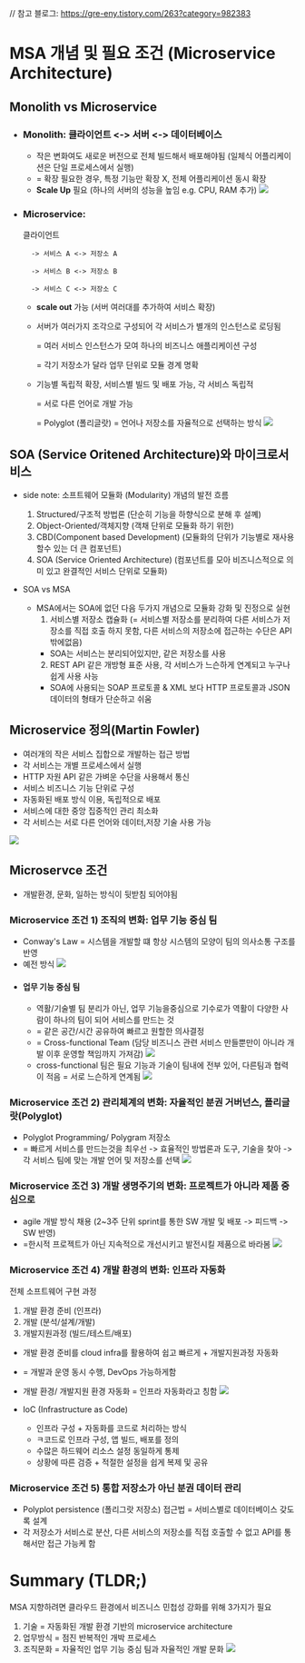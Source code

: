 // 참고 블로그: https://gre-eny.tistory.com/263?category=982383
# MSA 개념 및 필요 조건 (Microservice Architecture)

## Monolith vs Microservice
- ### Monolith: 클라이언트 <-> 서버 <-> 데이터베이스
    - 작은 변화여도 새로운 버전으로 전체 빌드해서 배포해야됨 (일체식 어플리케이션은 단일 프로세스에서 실행)
    - = 확장 필요한 경우, 특정 기능만 확장 X, 전체 어플리케이션 동시 확장
    - <b>Scale Up</b> 필요 (하나의 서버의 성능을 높임 e.g. CPU, RAM 추가)
    ![](2022-07-19-15-06-30.png)
- ### Microservice: 

    클라이언트

        -> 서비스 A <-> 저장소 A

        -> 서비스 B <-> 저장소 B

        -> 서비스 C <-> 저장소 C
    - <b>scale out</b> 가능 (서버 여러대를 추가하여 서비스 확장)
    - 서버가 여러가지 조각으로 구성되어 각 서비스가 별개의 인스턴스로 로딩됨
        
        = 여러 서비스 인스턴스가 모여 하나의 비즈니스 애플리케이션 구성
        
        = 각기 저장소가 달라 업무 단위로 모듈 경계 명확
    - 기능별 독립적 확장, 서비스별 빌드 및 배포 가능, 각 서비스 독립적
    
        = 서로 다른 언어로 개발 가능

        = Polyglot (폴리글랏) = 언어나 저장소를 자율적으로 선택하는 방식
    ![](2022-07-19-15-06-56.png)

## SOA (Service Oritened Architecture)와 마이크로서비스
- side note: 소프트웨어 모듈화 (Modularity) 개념의 발전 흐름

    1. Structured/구조적 방법론 (단순히 기능을 하향식으로 분해 후 설꼐)
    2. Object-Oriented/객체지향 (객채 단위로 모듈화 하기 위한)
    3. CBD(Component based Development) (모듈화의 단위가 기능별로 재사용 할수 있는 더 큰 컴포넌트)
    4. SOA (Service Oriented Architecture) (컴포넌트를 모아 비즈니스적으로 의미 있고 완결적인 서비스 단위로 모듈화)

- SOA vs MSA
    - MSA에서는 SOA에 없던 다음 두가지 개념으로 모듈화 강화 및 진정으로 실현
        1. 서비스별 저장소 캡슐화 (= 서비스별 저장소를 분리하여 다른 서비스가 저장소를 직접 호출 하지 못함, 다른 서비스의 저장소에 접근하는 수단은 API 밖에없음)
        - SOA는 서비스는 분리되어있지만, 같은 저장소를 사용
        2. REST API 같은 개방형 표준 사용, 각 서비스가 느슨하게 연계되고 누구나 쉽게 사용 사능 
        - SOA에 사용되는 SOAP 프로토콜 & XML 보다 HTTP 프로토콜과 JSON 데이터의 형태가 단순하고 쉬움

## Microservice 정의(Martin Fowler)
- 여러개의 작은 서비스 집합으로 개발하는 접근 방법
- 각 서비스는 개별 프로세스에서 실행
- HTTP 자원 API 같은 가벼운 수단을 사용해서 통신
- 서비스 비즈니스 기능 단위로 구성
- 자동화된 배포 방식 이용, 독립적으로 배포
- 서비스에 대한 중앙 집중적인 관리 최소화
- 각 서비스는 서로 다른 언어와 데이터,저장 기술 사용 가능

![](2022-07-19-15-37-21.png)

## Microservce 조건
- 개발환경, 문화, 일하는 방식이 뒷받침 되어야됨

### Microservice 조건 1) 조직의 변화: 업무 기능 중심 팀
- Conway's Law = 시스템을 개발할 떄 항상 시스템의 모양이 팀의 의사소통 구조를 반영
- 예전 방식
    ![](2022-07-19-15-39-17.png)
- #### 업무 기능 중심 팀 
    - 역활/기술별 팀 분리가 아닌, 업무 기능을중심으로 기수로가 역활이 다양한 사람이 하나의 팀이 되어 서비스를 만드는 것
    - = 같은 공간/시간 공유하여 빠르고 원할한 의사결정
    - = Cross-functional Team (담당 비즈니스 관련 서비스 만들뿐만이 아니라 개발 이후 운영할 책임까지 가져감) 
    ![](2022-07-19-15-39-45.png)
    - cross-functional 팀은 필요 기능과 기술이 팀내에 전부 있어, 다른팀과 협력이 적음 = 서로 느슨하게 연계됨
![](2022-07-19-15-41-46.png)

### Microservice 조건 2) 관리체계의 변화: 자율적인 분권 거버넌스, 폴리글랏(Polyglot)
- Polyglot Programming/ Polygram 저장소 
- = 빠르게 서비스를 만드는것을 최우선 -> 효율적인 방법론과 도구, 기술을 찾아 -> 각 서비스 팀에 맞는 개발 언어 및 저장소를 선택
![](2022-07-19-15-43-38.png)

### Microservice 조건 3) 개발 생명주기의 변화: 프로젝트가 아니라 제품 중심으로
- agile 개발 방식 채용 (2~3주 단위 sprint를 통한 SW 개발 및 배포 -> 피드백 -> SW 반영)
- =한시적 프로젝트가 아닌 지속적으로 개선시키고 발전시킬 제품으로 바라봄
![](2022-07-19-15-45-18.png)

### Microservice 조건 4) 개발 환경의 변화: 인프라 자동화

전체 소프트웨어 구현 과정
1. 개발 환경 준비 (인프라)
2. 개발 (분석/설계/개발)
3. 개발지원과정 (빌드/테스트/배포)

- 개발 환경 준비를 cloud infra를 활용하여 쉽고 빠르게 + 개발지원과정 자동화
- = 개발과 운영 동시 수행, DevOps 가능하게함
- 개발 환경/ 개발지원 환경 자동화 = 인프라 자동화라고 칭함
![](2022-07-19-15-48-58.png)

- IoC (Infrastructure as Code)
    - 인프라 구성 + 자동화를 코드로 처리하는 방식
    - ㅋ코드로 인프라 구성, 앱 빌드, 배포를 정의 
    - 수많은 하드웨어 리소스 설정 동일하게 통제
    - 상황에 따른 검증 + 적절한 설정을 쉽게 복제 및 공유

### Microservice 조건 5) 통합 저장소가 아닌 분권 데이터 관리
- Polyplot persistence (폴리그랏 저장소) 접근법 = 서비스별로 데이터베이스 갖도록 설계
- 각 저장소가 서비스로 분산, 다른 서비스의 저장소를 직접 호출할 수 없고 API를 통해서만 접근 가능케 함

# Summary (TLDR;)

MSA 지향하려면 클라우드 환경에서 비즈니스 민첩성 강화를 위해 3가지가 필요
1. 기술 = 자동화된 개발 환경 기반의 microservice architecture
2. 업무방식 = 점진 반복적인 개박 프로세스
3. 조직문화 = 자율적인 업무 기능 중심 팀과 자율적인 개발 문화
![](2022-07-19-15-54-03.png)